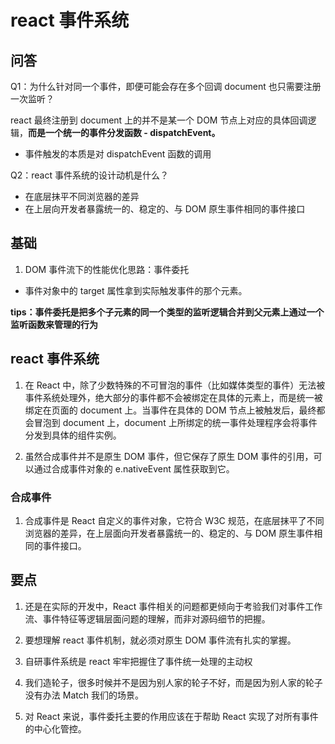 # react 事件系统

## 问答

Q1：为什么针对同一个事件，即便可能会存在多个回调 document 也只需要注册一次监听？

react 最终注册到 document 上的并不是某一个 DOM 节点上对应的具体回调逻辑，**而是一个统一的事件分发函数 - dispatchEvent。**

- 事件触发的本质是对 dispatchEvent 函数的调用

Q2：react 事件系统的设计动机是什么？

- 在底层抹平不同浏览器的差异
- 在上层向开发者暴露统一的、稳定的、与 DOM 原生事件相同的事件接口

## 基础

1. DOM 事件流下的性能优化思路：事件委托

- 事件对象中的 target 属性拿到实际触发事件的那个元素。

**tips：事件委托是把多个子元素的同一个类型的监听逻辑合并到父元素上通过一个监听函数来管理的行为**

## react 事件系统

1. 在 React 中，除了少数特殊的不可冒泡的事件（比如媒体类型的事件）无法被事件系统处理外，绝大部分的事件都不会被绑定在具体的元素上，而是统一被绑定在页面的 document 上。当事件在具体的 DOM 节点上被触发后，最终都会冒泡到 document 上，document 上所绑定的统一事件处理程序会将事件分发到具体的组件实例。

2. 虽然合成事件并不是原生 DOM 事件，但它保存了原生 DOM 事件的引用，可以通过合成事件对象的 e.nativeEvent 属性获取到它。

### 合成事件

1. 合成事件是 React 自定义的事件对象，它符合 W3C 规范，在底层抹平了不同浏览器的差异，在上层面向开发者暴露统一的、稳定的、与 DOM 原生事件相同的事件接口。

## 要点

1. 还是在实际的开发中，React 事件相关的问题都更倾向于考验我们对事件工作流、事件特征等逻辑层面问题的理解，而非对源码细节的把握。

2. 要想理解 react 事件机制，就必须对原生 DOM 事件流有扎实的掌握。

3. 自研事件系统是 react 牢牢把握住了事件统一处理的主动权

4. 我们造轮子，很多时候并不是因为别人家的轮子不好，而是因为别人家的轮子没有办法 Match 我们的场景。

5. 对 React 来说，事件委托主要的作用应该在于帮助 React 实现了对所有事件的中心化管控。
